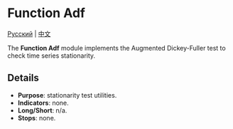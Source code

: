 # Function Adf
[Русский](README_ru.md) | [中文](README_cn.md)

The **Function Adf** module implements the Augmented Dickey-Fuller test to check time series stationarity.

## Details
- **Purpose**: stationarity test utilities.
- **Indicators**: none.
- **Long/Short**: n/a.
- **Stops**: none.
